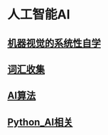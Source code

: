 # 人工智能AI

## [机器视觉的系统性自学](./机器视觉/机器视觉.md)
## [词汇收集](词汇收集.md)
## [AI算法](AI算法/_AI算法.md)
## [Python_AI相关](Python_AI相关/_Python_AI相关.md)